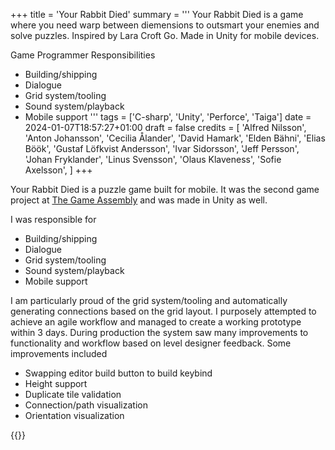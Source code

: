 +++
title = 'Your Rabbit Died'
summary = '''
Your Rabbit Died is a game where you need warp between diemensions to outsmart your enemies and solve puzzles. Inspired by Lara Croft Go. Made in Unity for mobile devices.

Game Programmer Responsibilities
  *  Building/shipping
  *  Dialogue
  *  Grid system/tooling
  *  Sound system/playback
  *  Mobile support
'''
tags = ['C-sharp', 'Unity', 'Perforce', 'Taiga']
date = 2024-01-07T18:57:27+01:00
draft = false
credits = [
    'Alfred Nilsson',
    'Anton Johansson',
    'Cecilia Ålander',
    'David Hamark',
    'Elden Bähni',
    'Elias Böök',
    'Gustaf Löfkvist Andersson',
    'Ivar Sidorsson',
    'Jeff Persson',
    'Johan Fryklander',
    'Linus Svensson',
    'Olaus Klaveness',
    'Sofie Axelsson',
]
+++

Your Rabbit Died is a puzzle game built for mobile. It was the second game project 
at [The Game Assembly](https://thegameassembly.com) and was made in Unity as well.

I was responsible for
* Building/shipping
* Dialogue
* Grid system/tooling
* Sound system/playback
* Mobile support

I am particularly proud of the grid system/tooling and automatically generating 
connections based on the grid layout. I purposely attempted to achieve an agile 
workflow and managed to create a working prototype within 3 days. During production 
the system saw many improvements to functionality and workflow based on 
level designer feedback. Some improvements included
* Swapping editor build button to build keybind
* Height support
* Duplicate tile validation
* Connection/path visualization
* Orientation visualization

{{<youtube id="AMju0Vkug08" title="Your Rabbit Died trailer.">}}